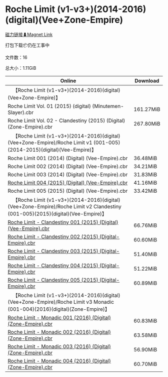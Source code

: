 # Roche Limit (v1-v3+)(2014-2016)(digital)(Vee+Zone-Empire)

[磁力链接⬇Magnet Link](magnet:?xt=urn:btih:375cc26674b5286ae58f7ee36d857db8bb39257f&dn=Roche%20Limit%20%28v1-v3%2B%29%282014-2016%29%28digital%29%28Vee%2BZone-Empire%29)

打包下载📦仍在工事中

文件数：16

总大小：1.11GiB

Online | Download
--- | ---
&emsp;【Roche Limit (v1-v3+)(2014-2016)(digital)(Vee+Zone-Empire)】 | 
Roche Limit Vol. 01 (2015) (digital) (Minutemen-Slayer).cbr | 161.27MiB
Roche Limit Vol. 02 - Clandestiny (2015) (Digital) (Zone-Empire).cbr | 267.80MiB
&emsp;【Roche Limit (v1-v3+)(2014-2016)(digital)(Vee+Zone-Empire)/Roche Limit v1 (001-005)(2014-2015)(digital)(Vee-Empire)】 | 
Roche Limit 001 (2014) (Digital) (Vee-Empire).cbr | 36.48MiB
Roche Limit 002 (2014) (Digital) (Vee-Empire).cbr | 34.21MiB
Roche Limit 003 (2014) (Digital) (Vee-Empire).cbr | 31.83MiB
[Roche Limit 004 (2015) (Digital) (Vee-Empire).cbr](https://github.com/alicewish/markdown/blob/master/comic/Roche-Limit-004-2015-Digital-Vee-Empire-cbr.md) | 41.16MiB
Roche Limit 005 (2015) (Digital) (Vee-Empire).cbr | 33.42MiB
&emsp;【Roche Limit (v1-v3+)(2014-2016)(digital)(Vee+Zone-Empire)/Roche Limit v2 Clandestiny (001-005)(2015)(digital)(Vee-Empire)】 | 
[Roche Limit - Clandestiny 001 (2015) (Digital) (Vee-Empire).cbr](https://github.com/alicewish/markdown/blob/master/comic/Roche-Limit-Clandestiny-001-2015-Digital-Vee-Empire-cbr.md) | 66.76MiB
[Roche Limit - Clandestiny 002 (2015) (Digital-Empire).cbr](https://github.com/alicewish/markdown/blob/master/comic/Roche-Limit-Clandestiny-002-2015-Digital-Empire-cbr.md) | 60.60MiB
[Roche Limit - Clandestiny 003 (2015) (Digital-Empire).cbr](https://github.com/alicewish/markdown/blob/master/comic/Roche-Limit-Clandestiny-003-2015-Digital-Empire-cbr.md) | 51.40MiB
[Roche Limit - Clandestiny 004 (2015) (Digital-Empire).cbr](https://github.com/alicewish/markdown/blob/master/comic/Roche-Limit-Clandestiny-004-2015-Digital-Empire-cbr.md) | 51.22MiB
[Roche Limit - Clandestiny 005 (2015) (Digital-Empire).cbr](https://github.com/alicewish/markdown/blob/master/comic/Roche-Limit-Clandestiny-005-2015-Digital-Empire-cbr.md) | 60.89MiB
&emsp;【Roche Limit (v1-v3+)(2014-2016)(digital)(Vee+Zone-Empire)/Roche Limit v3 Monadic (001-004)(2016)(digital)(Zone-Empire)】 | 
[Roche Limit - Monadic 001 (2016) (Digital) (Zone-Empire).cbr](https://github.com/alicewish/markdown/blob/master/comic/Roche-Limit-Monadic-001-2016-Digital-Zone-Empire-cbr.md) | 60.83MiB
[Roche Limit - Monadic 002 (2016) (Digital) (Zone-Empire).cbr](https://github.com/alicewish/markdown/blob/master/comic/Roche-Limit-Monadic-002-2016-Digital-Zone-Empire-cbr.md) | 63.58MiB
[Roche Limit - Monadic 003 (2016) (Digital) (Zone-Empire).cbr](https://github.com/alicewish/markdown/blob/master/comic/Roche-Limit-Monadic-003-2016-Digital-Zone-Empire-cbr.md) | 56.90MiB
[Roche Limit - Monadic 004 (2016) (Digital) (Zone-Empire).cbr](https://github.com/alicewish/markdown/blob/master/comic/Roche-Limit-Monadic-004-2016-Digital-Zone-Empire-cbr.md) | 60.70MiB